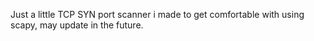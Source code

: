 Just a little TCP SYN port scanner i made to get comfortable with using scapy, may update in the future.
